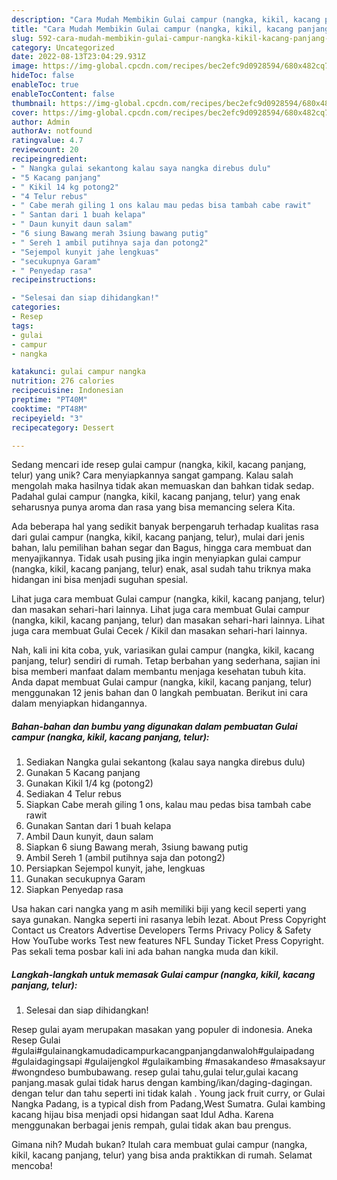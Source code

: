 ```yaml
---
description: "Cara Mudah Membikin Gulai campur (nangka, kikil, kacang panjang, telur) yang Bisa Manjain Lidah"
title: "Cara Mudah Membikin Gulai campur (nangka, kikil, kacang panjang, telur) yang Bisa Manjain Lidah"
slug: 592-cara-mudah-membikin-gulai-campur-nangka-kikil-kacang-panjang-telur-yang-bisa-manjain-lidah
category: Uncategorized
date: 2022-08-13T23:04:29.931Z
image: https://img-global.cpcdn.com/recipes/bec2efc9d0928594/680x482cq70/gulai-campur-nangka-kikil-kacang-panjang-telur-foto-resep-utama.jpg
hideToc: false
enableToc: true
enableTocContent: false
thumbnail: https://img-global.cpcdn.com/recipes/bec2efc9d0928594/680x482cq70/gulai-campur-nangka-kikil-kacang-panjang-telur-foto-resep-utama.jpg
cover: https://img-global.cpcdn.com/recipes/bec2efc9d0928594/680x482cq70/gulai-campur-nangka-kikil-kacang-panjang-telur-foto-resep-utama.jpg
author: Admin
authorAv: notfound
ratingvalue: 4.7
reviewcount: 20
recipeingredient:
- " Nangka gulai sekantong kalau saya nangka direbus dulu"
- "5 Kacang panjang"
- " Kikil 14 kg potong2"
- "4 Telur rebus"
- " Cabe merah giling 1 ons kalau mau pedas bisa tambah cabe rawit"
- " Santan dari 1 buah kelapa"
- " Daun kunyit daun salam"
- "6 siung Bawang merah 3siung bawang putig"
- " Sereh 1 ambil putihnya saja dan potong2"
- "Sejempol kunyit jahe lengkuas"
- "secukupnya Garam"
- " Penyedap rasa"
recipeinstructions:

- "Selesai dan siap dihidangkan!"
categories:
- Resep
tags:
- gulai
- campur
- nangka

katakunci: gulai campur nangka 
nutrition: 276 calories
recipecuisine: Indonesian
preptime: "PT40M"
cooktime: "PT48M"
recipeyield: "3"
recipecategory: Dessert

---
```





Sedang mencari ide resep gulai campur (nangka, kikil, kacang panjang, telur) yang unik? Cara menyiapkannya sangat gampang. Kalau salah mengolah maka hasilnya tidak akan memuaskan dan bahkan tidak sedap. Padahal gulai campur (nangka, kikil, kacang panjang, telur) yang enak seharusnya punya aroma dan rasa yang bisa memancing selera Kita.





Ada beberapa hal yang sedikit banyak berpengaruh terhadap kualitas rasa dari gulai campur (nangka, kikil, kacang panjang, telur), mulai dari jenis bahan, lalu pemilihan bahan segar dan Bagus, hingga cara membuat dan menyajikannya. Tidak usah pusing jika ingin menyiapkan gulai campur (nangka, kikil, kacang panjang, telur) enak,      asal sudah tahu triknya maka hidangan ini bisa menjadi suguhan spesial.














Lihat juga cara membuat Gulai campur (nangka, kikil, kacang panjang, telur) dan masakan sehari-hari lainnya. Lihat juga cara membuat Gulai campur (nangka, kikil, kacang panjang, telur) dan masakan sehari-hari lainnya. Lihat juga cara membuat Gulai Cecek / Kikil dan masakan sehari-hari lainnya.






Nah, kali ini kita coba, yuk, variasikan gulai campur (nangka, kikil, kacang panjang, telur) sendiri di rumah. Tetap berbahan yang sederhana, sajian ini bisa memberi manfaat dalam membantu menjaga kesehatan tubuh kita. Anda dapat membuat Gulai campur (nangka, kikil, kacang panjang, telur) menggunakan 12 jenis bahan dan 0 langkah pembuatan. Berikut ini cara dalam menyiapkan hidangannya.

<!--inarticleads1-->

##### Bahan-bahan dan bumbu yang digunakan dalam pembuatan Gulai campur (nangka, kikil, kacang panjang, telur):

1. Sediakan  Nangka gulai sekantong (kalau saya nangka direbus dulu)
1. Gunakan 5 Kacang panjang
1. Gunakan  Kikil 1/4 kg (potong2)
1. Sediakan 4 Telur rebus
1. Siapkan  Cabe merah giling 1 ons, kalau mau pedas bisa tambah cabe rawit
1. Gunakan  Santan dari 1 buah kelapa
1. Ambil  Daun kunyit, daun salam
1. Siapkan 6 siung Bawang merah, 3siung bawang putig
1. Ambil  Sereh 1 (ambil putihnya saja dan potong2)
1. Persiapkan Sejempol kunyit, jahe, lengkuas
1. Gunakan secukupnya Garam
1. Siapkan  Penyedap rasa


Usa hakan cari nangka yang m asih memiliki biji yang kecil seperti yang saya gunakan. Nangka seperti ini rasanya lebih lezat. About Press Copyright Contact us Creators Advertise Developers Terms Privacy Policy &amp; Safety How YouTube works Test new features NFL Sunday Ticket Press Copyright. Pas sekali tema posbar kali ini ada bahan nangka muda dan kikil. 

<!--inarticleads2-->

##### Langkah-langkah untuk memasak Gulai campur (nangka, kikil, kacang panjang, telur):


1. Selesai dan siap dihidangkan!

Resep gulai ayam merupakan masakan yang populer di indonesia. Aneka Resep Gulai #gulai#gulainangkamudadicampurkacangpanjangdanwaloh#gulaipadang #gulaidagingsapi #gulaijengkol #gulaikambing #masakandeso #masaksayur #wongndeso bumbubawang. resep gulai tahu,gulai telur,gulai kacang panjang.masak gulai tidak harus dengan kambing/ikan/daging-dagingan. dengan telur dan tahu seperti ini tidak kalah . Young jack fruit curry, or Gulai Nangka Padang, is a typical dish from Padang,West Sumatra. Gulai kambing kacang hijau bisa menjadi opsi hidangan saat Idul Adha. Karena menggunakan berbagai jenis rempah, gulai tidak akan bau prengus. 

Gimana nih? Mudah bukan? Itulah cara membuat gulai campur (nangka, kikil, kacang panjang, telur) yang bisa anda praktikkan di rumah. Selamat mencoba!
